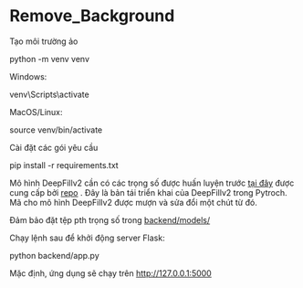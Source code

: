 # Remove_Background


Tạo môi trường ảo

python -m venv venv


Windows:

venv\Scripts\activate


MacOS/Linux:

source venv/bin/activate


Cài đặt các gói yêu cầu

pip install -r requirements.txt

Mô hình DeepFillv2 cần có các trọng số được huấn luyện trước [tại đây](https://drive.google.com/u/0/uc?id=1L63oBNVgz7xSb_3hGbUdkYW1IuRgMkCa&export=download) được cung cấp bởi [repo](https://github.com/nipponjo/deepfillv2-pytorch) . Đây là bản tái triển khai của DeepFillv2 trong Pytroch. Mã cho mô hình DeepFillv2 được mượn và sửa đổi một chút từ đó.

Đảm bảo đặt tệp pth trọng số trong [backend/models/](/backend/models)

Chạy lệnh sau để khởi động server Flask:

python backend/app.py

Mặc định, ứng dụng sẽ chạy trên http://127.0.0.1:5000